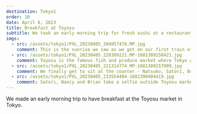 ```yaml
---
destination: Tokyo1
order: 10
date: April 6, 2023
title: Breakfast at Toyosu
subtitle: We took an early morning trip for fresh sushi at a restaurant in Toyosu
imgs: 
  - src: /assets/tokyo1/PXL_20230405_204057478.MP.jpg
    comment: This is the sunrise we saw as we got on our first train of the morning.
  - src: /assets/tokyo1/PXL_20230405_220309221.MP-1681389158421.jpg
    comment: Toyosu is the famous fish and produce market where Tokyo gets the freshest food in Japan. My cousin Natsuko and her daughter Satori have brought us here and are looking at the menu.
  - src: /assets/tokyo1/PXL_20230405_221314774.MP-1681389157909.jpg
    comment: We finally get to sit at the counter - Natsuko, Satori, Brian and Nancy.
  - src: /assets/tokyo1/PXL_20230405_233554494-1681390404419.jpg
    comment: Satori, Nancy and Brian take a selfie outside Toyosu market.
---
```


We made an early morning trip to have breakfast at the Toyosu market in Tokyo. 
